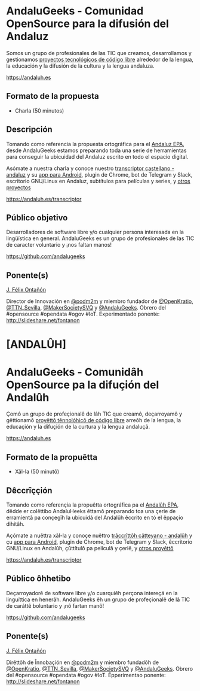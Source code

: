 # AndaluGeeks - Comunidad OpenSource para la difusión del Andaluz

Somos un grupo de profesionales de las TIC que creamos, desarrollamos y gestionamos [proyectos tecnológicos de código libre](https://github.com/andalugeeks) alrededor de la lengua, la educación y la difusión de la cultura y la lengua andaluza.

https://andaluh.es

## Formato de la propuesta

* Charla (50 minutos)

## Descripción

Tomando como referencia la propuesta ortográfica para el [Andaluz EPA](https://andaluh.es/epa), desde AndaluGeeks estamos preparando toda una serie de herramientas para conseguir la ubicuidad del Andaluz escrito en todo el espacio digital.

Asómate a nuestra charla y conoce nuestro [transcriptor castellano - andaluz](https://andaluh.es/transcriptor) y su [app para Android](https://play.google.com/store/apps/details?id=es.andaluh.transcriptor), plugin de Chrome, bot de Telegram y Slack, escritorio GNU/Linux en Andaluz, subtítulos para películas y series, y [otros proyectos](https://andaluh.es/proyetto/)

https://andaluh.es/transcriptor

## Público objetivo

Desarrolladores de software libre y/o cualquier persona interesada en la lingüística en general. AndaluGeeks es un grupo de profesionales de las TIC de caracter voluntario y ¡nos faltan manos!

https://github.com/andalugeeks

## Ponente(s)

[J. Félix Ontañón](https://www.linkedin.com/in/fontanon/)

Director de Innovación en [@podm2m](https://podm2m.com) y miembro fundador de [@OpenKratio](https://openkratio.org), [@TTN_Sevilla](https://www.thethingsnetwork.org/community/sevilla/), [@MakerSocietySVQ](https://sevillamakers.com) y [@AndaluGeeks](https://andaluh.es). Obrero del #opensource #opendata #ogov #IoT. Experimentado ponente: http://slideshare.net/fontanon

# [ANDALÛH]

# AndaluGeeks - Comunidâh OpenSource pa la difuçión del Andalûh

Çomô un grupo de profeçionalê de lâh TIC que creamô, deçarroyamô y gêttionamô [proyêttô tênnolóhicô de código libre](https://github.com/andalugeeks) arreôh de la lengua, la educaçión y la difuçión de la curtura y la lengua andaluçâ.

https://andaluh.es

## Formato de la propuêtta

* Xâl-la (50 minutô)

## Dêccrîççión

Tomando como referençia la propuêtta ortográfica pa el [Andalûh EPA](https://andaluh.es/epa), dêdde er colêttibo AndaluHeeks êttamô preparando toa una çerie de erramientâ pa conçegîh la ubicuidá del Andalûh êccrito en tó el êppaçio dihitâh.

Açómate a nuêttra xâl-la y conoçe nuêttro [trâccrîttôh câtteyano - andalûh](https://andaluh.es/transcriptor) y çu [app para Android](https://play.google.com/store/apps/details?id=es.andaluh.transcriptor), plugin de Chrome, bot de Telegram y Slack, êccritorio GNU/Linux en Andalûh, çûttítulô pa películâ y çeriê, y [otros proyêttô](https://andaluh.es/proyetto/)

https://andaluh.es/transcriptor

## Público ôhhetibo

Deçarroyadorê de software libre y/o cuarquiêh perçona intereçá en la linguíttica en henerâh. AndaluGeeks êh un grupo de profeçionalê de lâ TIC de caráttê boluntario y ¡nô fartan manô!

https://github.com/andalugeeks

## Ponente(s)

[J. Félix Ontañón](https://www.linkedin.com/in/fontanon/)

Dirêttôh de Înnobaçión en [@podm2m](https://podm2m.com) y miembro fundadôh de [@OpenKratio](https://openkratio.org), [@TTN_Sevilla](https://www.thethingsnetwork.org/community/sevilla/), [@MakerSocietySVQ](https://sevillamakers.com) y [@AndaluGeeks](https://andaluh.es). Obrero del #opensource #opendata #ogov #IoT. Êpperimentao ponente: http://slideshare.net/fontanon